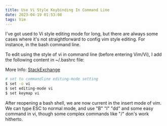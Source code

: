 ```yaml
---
title: Use Vi Style Keybinding In Command Line
date: 2023-04-19 01:53:08
tags: Vim
---
```

I've got used to Vi style editing mode for long, but there are always some cases where it's not straightforward to config vim style editing. For instance, in the bash command line.

To edit using the style of vi in command line (before entering Vim/Vi), I add the following content in ~/.bashrc file:

More Info: [StackExchange](https://unix.stackexchange.com/questions/4870/is-it-possible-to-have-vim-key-bindings-in-terminal)

```bash
# set to commandline editing-mode setting
$ set -o vi
$ set editing-mode vi
$ set keymap vi
```

After reopening a bash shell, we are now current in the insert mode of vim. We can type ESC to normal mode, and use "B" "I" "dd" and some easy command in vi, though some complex commands like "/" don's work hitherto.
